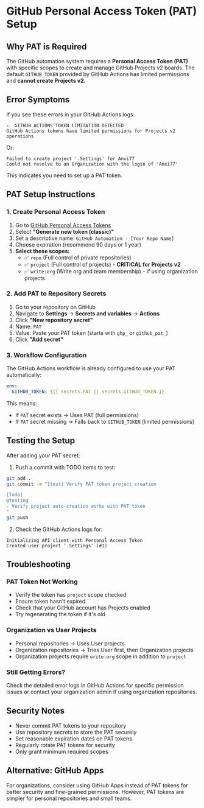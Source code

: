 # GitHub Personal Access Token (PAT) Setup

## Why PAT is Required

The GitHub automation system requires a **Personal Access Token (PAT)** with specific scopes to create and manage GitHub Projects v2 boards. The default `GITHUB_TOKEN` provided by GitHub Actions has limited permissions and **cannot create Projects v2**.

## Error Symptoms

If you see these errors in your GitHub Actions logs:
```
⚠️  GITHUB ACTIONS TOKEN LIMITATION DETECTED
GitHub Actions tokens have limited permissions for Projects v2 operations
```

Or:
```
Failed to create project '.Settings' for Anxi77
Could not resolve to an Organization with the login of 'Anxi77'
```

This indicates you need to set up a PAT token.

## PAT Setup Instructions

### 1. Create Personal Access Token

1. Go to [GitHub Personal Access Tokens](https://github.com/settings/tokens/new)
2. Select **"Generate new token (classic)"** 
3. Set a descriptive name: `GitHub Automation - [Your Repo Name]`
4. Choose expiration (recommend 90 days or 1 year)
5. **Select these scopes:**
   - ✅ `repo` (Full control of private repositories)
   - ✅ `project` (Full control of projects) - **CRITICAL for Projects v2**
   - ✅ `write:org` (Write org and team membership) - if using organization projects

### 2. Add PAT to Repository Secrets

1. Go to your repository on GitHub
2. Navigate to **Settings** → **Secrets and variables** → **Actions**
3. Click **"New repository secret"**
4. Name: `PAT`
5. Value: Paste your PAT token (starts with `ghp_` or `github_pat_`)
6. Click **"Add secret"**

### 3. Workflow Configuration

The GitHub Actions workflow is already configured to use your PAT automatically:

```yaml
env:
  GITHUB_TOKEN: ${{ secrets.PAT || secrets.GITHUB_TOKEN }}
```

This means:
- If `PAT` secret exists → Uses PAT (full permissions)
- If `PAT` secret missing → Falls back to `GITHUB_TOKEN` (limited permissions)

## Testing the Setup

After adding your PAT secret:

1. Push a commit with TODO items to test:
```bash
git add .
git commit -m "[test] Verify PAT token project creation

[Todo]
@testing  
- Verify project auto-creation works with PAT token
"
git push
```

2. Check the GitHub Actions logs for:
```
Initializing API client with Personal Access Token
Created user project '.Settings' (#1)
```

## Troubleshooting

### PAT Token Not Working
- Verify the token has `project` scope checked
- Ensure token hasn't expired  
- Check that your GitHub account has Projects enabled
- Try regenerating the token if it's old

### Organization vs User Projects
- Personal repositories → Uses User projects
- Organization repositories → Tries User first, then Organization projects
- Organization projects require `write:org` scope in addition to `project`

### Still Getting Errors?
Check the detailed error logs in GitHub Actions for specific permission issues or contact your organization admin if using organization repositories.

## Security Notes

- Never commit PAT tokens to your repository
- Use repository secrets to store the PAT securely
- Set reasonable expiration dates on PAT tokens  
- Regularly rotate PAT tokens for security
- Only grant minimum required scopes

## Alternative: GitHub Apps

For organizations, consider using GitHub Apps instead of PAT tokens for better security and fine-grained permissions. However, PAT tokens are simpler for personal repositories and small teams.